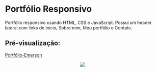 # Portfólio Responsivo

 <p>Portfólio responsivo usando HTML, CSS e JavaScript. Possui um header lateral com links de início, Sobre mim, Meu portfólio e Contato.</p>

## Pré-visualização:

[Portfólio-Emerson](https://portfolio-emerson.vercel.app/)

<div align="center"><img src="./img/profile-reame03
.png" width=auto>
</div>
